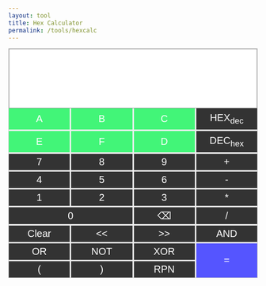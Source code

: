 ```yaml
---
layout: tool
title: Hex Calculator
permalink: /tools/hexcalc
---
```

<div id="calculator">
    <div id="outputs">
    <textarea id="output" rows="4" style="font-family: 'Courier New', monospace;"></textarea>
    </div>
    <div id="buttons">
        <button class="button-alpha" onclick="appendToGlobalString('A')" id="btnA ">A</button>
        <button class="button-alpha" onclick="appendToGlobalString('B')" id="btnB ">B</button>
        <button class="button-alpha" onclick="appendToGlobalString('C')" id="btnC ">C</button>
        <button class="button" onclick="toggleHex()" id="btnHex">HEX<sub>dec</sub></button>
        <button class="button-alpha" onclick="appendToGlobalString('E')" id="btnE ">E</button>
        <button class="button-alpha" onclick="appendToGlobalString('F')" id="btnF">F</button>
        <button class="button-alpha" onclick="appendToGlobalString('D')" id="btnD ">D</button>
        <button class="button" onclick="toggleDec()" id="btnDec">DEC<sub>hex</sub></button>
        <button class="button" onclick="appendToGlobalString('7')" id="btn7 ">7</button>
        <button class="button" onclick="appendToGlobalString('8')" id="btn8 ">8</button>
        <button class="button" onclick="appendToGlobalString('9')" id="btn9 ">9</button>
        <button class="button" onclick="appendToGlobalString('+')" id="btnAdd">+</button>
        <button class="button" onclick="appendToGlobalString('4')" id="btn4 ">4</button>
        <button class="button" onclick="appendToGlobalString('5')" id="btn5 ">5</button>
        <button class="button" onclick="appendToGlobalString('6')" id="btn6 ">6</button>
        <button class="button" onclick="appendToGlobalString('-')" id="btnSubtract">-</button>
        <button class="button" onclick="appendToGlobalString('1')" id="btn1">1</button>
        <button class="button" onclick="appendToGlobalString('2')" id="btn2 ">2</button>
        <button class="button" onclick="appendToGlobalString('3')" id="btn3 ">3</button>
        <button class="button" onclick="appendToGlobalString('*')" id="btnMultiply">*</button>
        <button class="button" onclick="appendToGlobalString('0')" id="zero">0</button>
        <button class="button" onclick="BackSpace()" id="btnBkS">⌫</button>
        <!-- Add buttons for other digits and operations -->
        <button class="button" id="btnDivide">/</button>
        <button class="button" onclick="Clear_input()" id="btnClr">Clear</button>
        <button class="button" onclick="appendToGlobalString('«')" id="btnShR"><<</button>
        <button class="button" onclick="appendToGlobalString('»')" id="btnShL">>></button>
        <button class="button" onclick="appendToGlobalString('&')" id="btnAnd">AND</button>
        <button class="button" onclick="appendToGlobalString('|')" id="btnOr">OR</button>
        <button class="button" onclick="appendToGlobalString('~')" id="btnNot">NOT</button>
        <button class="button" onclick="appendToGlobalString('^')" id="btnXor">XOR</button>
        <button class="button" onclick="Calculate()" id="btnEquals">=</button>
        <button class="button" onclick="appendToGlobalString('(')" id="btnOpenPar">(</button>
        <button class="button" onclick="appendToGlobalString(')')" id="btnClosePar">)</button>
        <button class="button" onclick="ToggleRPN()" id="btnRPN">RPN</button>
    </div>
</div>


<style>

  * {
      touch-action: manipulation;
  }

#calculator {
    width: auto;
    margin: 0 auto;
    padding: 0px;
    border: 1px solid #ccc;
    background-color: #f0f0f0;
}

#output {
    height: 5em;
    width: 100%;
    font-size: 24px;
    font-family: 'Courier New', monospace;
    text-align: right;
    padding: 3px;
    background-color: white;
    border: 1px solid #999;
    resize: none;
}

#buttons {
    width: auto;
    display: grid;
    grid-template-columns: repeat(4, 1fr);
    grid-gap: 3px;
}

.button {
    font-size: 20px;
    padding: 5px;
    background-color: #333;
    color: white;
    border: none;
    cursor: pointer;
    width: 20%
    padding-bottom: 20%;
}

.button-alpha {
    font-size: 20px;
    padding: 10px;
    background-color: #42f578;
    color: white;
    border: none;
    cursor: pointer;
    width: 20%
    padding-bottom: 20%;
}

.button:active {
    border: none;
    background-color: #EB2; /* Change this color to the desired active color */
}

.button-alpha:active {
    border: none;
    background-color: #EB2; /* Change this color to the desired active color */
}

/* Style the "0" button to span two columns */
#zero {
    grid-column: span 2; /* Span 2 columns */
}

#btnEquals {
    grid-row: span 2; /* Span 2 columns */
    background-color: #55F; /* Change this color to the desired active color */
}

#btnEquals:active {
    grid-row: span 2; /* Span 2 columns */
    background-color: #EB2; /* Change this color to the desired active color */
}
/* Add more specific styling as needed */

    /* Add other CSS rules for styling */
</style>

<script>
input_eq_str=""
let mode_radix = 'DEC';

// Get references to the buttons and output element
const hexButton = document.getElementById('btnHex');
const decButton = document.getElementById('btnDec');
const outputElement = document.getElementById("output");


toggleDec();

function toggleHex()
{
    mode_radix='HEX'
    setCalculatorMode(mode_radix);
}

function toggleDec()
{
    mode_radix='DEC'
    setCalculatorMode(mode_radix);
}

// Function to append a letter to the global string
function appendToGlobalString(letter) {
    input_eq_str += letter;
    update_button();
}

function update_button(){
    outputElement.value = input_eq_str;
}

function Calculate(){
    outputElement.value = input_eq_str;
}

function Clear_input(){
    input_eq_str="";
    update_button();
}

function BackSpace(){
    if (input_eq_str.length > 0) {
        // Remove the last character
        input_eq_str = input_eq_str.slice(0, -1);
        // Update the output
        update_button();
    }
}
// Function to set the calculator mode
function setCalculatorMode(mode) {
    if (mode_radix === 'HEX') {
        // Set HEX mode
        hexButton.style.backgroundColor = 'green';
        decButton.style.backgroundColor = ''; // Reset DEC button color
        // Enable A-F buttons
        enableHexButtons();
    } else if (mode_radix === 'DEC') {
        // Set DEC mode
        decButton.style.backgroundColor = 'green';
        hexButton.style.backgroundColor = ''; // Reset HEX button color
        // Disable A-F buttons
        disableHexButtons();
    }
}

// Function to enable A-F buttons
function enableHexButtons() {
    const hexButtons = document.querySelectorAll('.button-alpha');
    hexButtons.forEach(button => {
        button.removeAttribute('disabled');
        button.style.backgroundColor = ''; // Reset button color
    });
}

// Function to disable A-F buttons
function disableHexButtons() {
    const hexButtons = document.querySelectorAll('.button-alpha');
    hexButtons.forEach(button => {
        button.setAttribute('disabled', 'true');
        button.style.backgroundColor = 'grey'; // Set button color to grey
    });
}

</script>